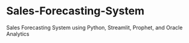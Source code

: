 # Sales-Forecasting-System
Sales Forecasting System using Python, Streamlit, Prophet, and Oracle Analytics
